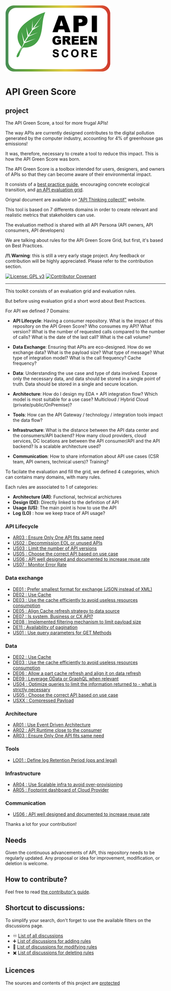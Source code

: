 ![apigreenscore_logo](resources/APIGreenScore_logo.png)
=============================
# API Green Score

## project

The API Green Score, a tool for more frugal APIs!

The way APIs are currently designed contributes to the digital pollution generated by the computer industry, accounting for 4% of greenhouse gas emissions!

It was, therefore, necessary to create a tool to reduce this impact. This is how the API Green Score was born.

The API Green Score is a toolbox intended for users, designers, and owners of APIs so that they can become aware of their environmental impact.

It consists of a [best practice guide](https://www.collectif-api-thinking.com/assets/deliverables/worksites/50_CAT_API_Sustainable_IT.pdf), encouraging concrete ecological transition, and [an API evaluation grid](https://www.collectif-api-thinking.com/assets/deliverables/worksites/48_CAT_Sustainable_API_GreenScore_V1-2.xlsx).

Orignal document are available on ["API Thinking collectif"](https://www.collectif-api-thinking.com/ ) website.

This tool is based on 7 differents domains in order to create relevant and realistic metrics that stakeholders can use.

The evaluation method is shared with all API Persona (API owners, API consumers, API developers)

We are talking about rules for the API Green Score Grid, but first, it's based on Best Practices. 

**/!\ Warning**: this is still a very early stage project. Any feedback or contribution will be highly appreciated. Please
refer to the contribution section.

[![License: GPL v3](https://img.shields.io/badge/License-GPLv3-blue.svg)](https://www.gnu.org/licenses/gpl-3.0)
[![Contributor Covenant](https://img.shields.io/badge/Contributor%20Covenant-2.1-4baaaa.svg)](https://github.com/green-code-initiative/ecoCode-common/blob/main/doc/CODE_OF_CONDUCT.md)

--------------------

This toolkit consists of an evaluation grid and evaluation rules.

But before using evaluation grid a short word about Best Practices.

For API we defined 7 Domains:

- **API Lifecycle**: Having a consumer repository. What is the impact of this repository on the API Green Score? Who consumes my API? What version? What is the number of requested calls compared to the number of calls? What is the date of the last call? What is the call volume?

- **Data Exchange**: Ensuring that APIs are eco-designed. How do we exchange data? What is the payload size? What type of message? What type of integration model? What is the call frequency? Cache frequency?

- **Data**: Understanding the use case and type of data involved. Expose only the necessary data, and data should be stored in a single point of truth. Data should be stored in a single and secure location.

- **Architecture**: How do I design my EDA + API integration flow? Which model is most suitable for a use case? Multicloud / Hybrid Cloud (private/public/OnPremise)?

- **Tools**: How can the API Gateway / technology / integration tools impact the data flow?

- **Infrastructure**: What is the distance between the API data center and the consumers/API backend? How many cloud providers, cloud services, DC locations are between the API consumer/API and the API backend? Is a scalable architecture used?

- **Communication**: How to share information about API use cases (CSR team, API owners, technical users)? Training?

To facilate the evaluation and fill the grid, we defined 4 categories, which can contains many domains, with many rules.


Each rules are associated to 1 of categories:

- **Architecture (AR)**: Functional, technical archictures
- **Design (DE)**: Directly linked to the definition of API
- **Usage (US)**: The main point is how to use the API
- **Log (LO)** : how we keep trace of API usage?


### API Lifecycle
- [AR03 : Ensure Only One API fits same need](/chapters/AR03_en.md)
- [US02 : Decommission EOL or unused APIs](/chapters/US02_en.md)
- [US03 : Limit the number of API versions](/chapters/US03_en.md)
- [US05 : Choose the correct API based on use case](/chapters/US05_en.md)
- [US06 : API well designed and documented to increase reuse rate](/chapters/US06_en.md)
- [US07 : Monitor Error Rate](/chapters/US07_en.md)

### Data exchange
- [DE01 : Prefer smallest format for exchange (JSON instead of XML)](/chapters/DE01_en.md)
- [DE02 : Use Cache](/chapters/DE02_en.md)
- [DE03 : Use the cache efficiently to avoid useless resources consumption](/chapters/DE03_en.md)
- [DE05 : Align Cache refresh strategy to data source](/chapters/DE05_en.md)
- [DE07 : Is system, Business or CX API?](/chapters/DE07_en.md)
- [DE08 : Implemented filtering mechanism to limit payload size](/chapters/DE08_en.md)
- [DE11 : Availability of pagination](/chapters/DE11_en.md)
- [US01 : Use query parameters for GET Methods](/chapters/US01_en.md)

### Data
- [DE02 : Use Cache](/chapters/DE02_en.md)
- [DE03 : Use the cache efficiently to avoid useless resources consumption](/chapters/DE03_en.md)
- [DE06 : Allow a part cache refresh and align it on data refresh](/chapters/DE06_en.md)
- [DE09 : Leverage OData or GraphQL when relevant](/chapters/D09_en.md)
- [US04 : Optimize queries to limit the information returned to - what is strictly necessary](/chapters/US04_en.md)
- [US05 : Choose the correct API based on use case](/chapters/US05_en.md)
- [USXX : Compressed Payload](/chapters/USxx_en.md)

### Architecture
- [AR01 : Use Event Driven Architecture](/chapters/AR01_en.md)
- [AR02 : API Runtime close to the consumer](/chapters/AR02_en.md)
- [AR03 : Ensure Only One API fits same need](/chapters/AR03_en.md)


### Tools
- [LO01 : Define log Retention Period (ops and legal)](/chapters/LO01_en.md)

### Infrastructure
- [AR04 : Use Scalable infra to avoid over-provisioning](/chapters/AR04_en.md)
- [AR05 : Footprint dashboard of Cloud Provider](/chapters/AR05_en.md)

### Communication
- [US06 : API well designed and documented to increase reuse rate](/chapters/US06_en.md)


Thanks a lot for your contribution!


## Needs

Given the continuous advancements of API, this repository needs to be regularly updated.
Any proposal or idea for improvement, modification, or deletion is welcome.

## How to contribute?

Feel free to read [the contributor's guide](CONTRIBUTING.md).

## Shortcut to discussions:

To simplify your search, don't forget to use the available filters on the discussions page.

  - :infinity: [List of all discussions](https://github.com/API-Green-Score/APIGreenScore/discussions)
  - :heavy_plus_sign: [List of discussions for adding rules](https://github.com/API-Green-Score/APIGreenScore/discussions?discussions_q=label%3Aaddition)
  - :memo: [List of discussions for modifying rules](https://github.com/API-Green-Score/APIGreenScore/discussions?discussions_q=label%3Amodification)
  - :heavy_multiplication_x: [List of discussions for deleting rules](https://github.com/API-Green-Score/APIGreenScore/discussions?discussions_q=label%3Adeletion)


## Licences

The sources and contents of this project are [protected](LICENCE.md)
